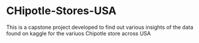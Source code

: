 # CHipotle-Stores-USA
This is a capstone project developed to find out various insights of the data found on kaggle for the variuos Chipotle store across USA
